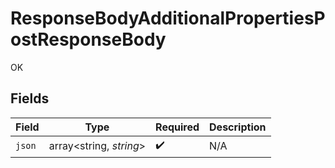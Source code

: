 # ResponseBodyAdditionalPropertiesPostResponseBody

OK


## Fields

| Field                   | Type                    | Required                | Description             |
| ----------------------- | ----------------------- | ----------------------- | ----------------------- |
| `json`                  | array<string, *string*> | :heavy_check_mark:      | N/A                     |
